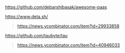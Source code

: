 https://github.com/debarshibasak/awesome-paas

https://www.deta.sh/
> https://news.ycombinator.com/item?id=29933858

https://github.com/taubyte/tau
> https://news.ycombinator.com/item?id=40946033
